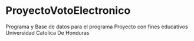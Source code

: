 # ProyectoVotoElectronico
Programa y Base de datos para el programa
Proyecto con fines educativos Universidad Catolica De Honduras
